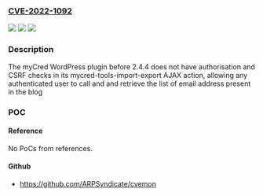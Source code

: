 ### [CVE-2022-1092](https://cve.mitre.org/cgi-bin/cvename.cgi?name=CVE-2022-1092)
![](https://img.shields.io/static/v1?label=Product&message=myCred%20%E2%80%93%20Points%2C%20Rewards%2C%20Gamification%2C%20Ranks%2C%20Badges%20%26%20Loyalty%20Plugin&color=blue)
![](https://img.shields.io/static/v1?label=Version&message=n%2Fa&color=blue)
![](https://img.shields.io/static/v1?label=Vulnerability&message=CWE-862%20Missing%20Authorization&color=brighgreen)

### Description

The myCred WordPress plugin before 2.4.4 does not have authorisation and CSRF checks in its mycred-tools-import-export AJAX action, allowing any authenticated user to call and and retrieve the list of email address present in the blog

### POC

#### Reference
No PoCs from references.

#### Github
- https://github.com/ARPSyndicate/cvemon

